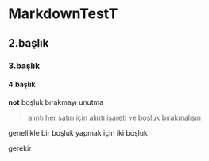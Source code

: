 # MarkdownTestT
## 2.başlık
### 3.başlık
#### 4.başlık
**not** boşluk bırakmayı unutma

> alıntı
> her satırı
> için alıntı işareti ve boşluk bırakmalısın

genellikle bir boşluk yapmak için
iki boşluk

gerekir
